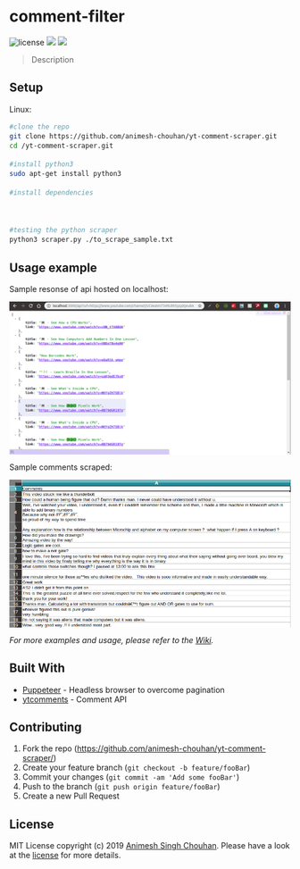 # comment-filter

![license][license]
![](https://img.shields.io/pypi/pyversions/Django.svg)
![](https://img.shields.io/badge/platforms-linux--64-lightgrey.svg)

>Description

## Setup

Linux:

```sh
#clone the repo
git clone https://github.com/animesh-chouhan/yt-comment-scraper.git
cd /yt-comment-scraper.git

#install python3
sudo apt-get install python3

#install dependencies



#testing the python scraper
python3 scraper.py ./to_scrape_sample.txt

```


## Usage example

Sample resonse of api hosted on localhost:

<p align="center">
  <img src="https://github.com/animesh-chouhan/yt-comment-scraper/blob/master/images/sample-response-alt.png" width="700" align="center"/>
</p>

Sample comments scraped:

<p align="center">
  <img src="https://github.com/animesh-chouhan/yt-comment-scraper/blob/master/images/sample-csv.png"  width="700" align="center"/>
</p>


_For more examples and usage, please refer to the [Wiki][wiki]._


## Built With

* [Puppeteer](https://developers.google.com/web/tools/puppeteer/) - Headless browser to overcome pagination
* [ytcomments](https://github.com/philbot9/youtube-comment-scraper) - Comment API



## Contributing

1. Fork the repo (<https://github.com/animesh-chouhan/yt-comment-scraper/>)
2. Create your feature branch (`git checkout -b feature/fooBar`)
3. Commit your changes (`git commit -am 'Add some fooBar'`)
4. Push to the branch (`git push origin feature/fooBar`)
5. Create a new Pull Request

<!-- Markdown link & img dfn's -->
[license]: https://img.shields.io/github/license/animesh-chouhan/yt-comment-scraper.svg?style=plastic
[npm-image]: https://img.shields.io/npm/v/datadog-metrics.svg
[npm-url]: https://npmjs.org/package/datadog-metrics
[wiki]: https://github.com/animesh-chouhan/yt-comment-scraper//wiki

## License
MIT License
copyright (c) 2019 [Animesh Singh Chouhan](https://github.com/animesh-chouhan). Please have a look at the [license](LICENSE) for more details.

